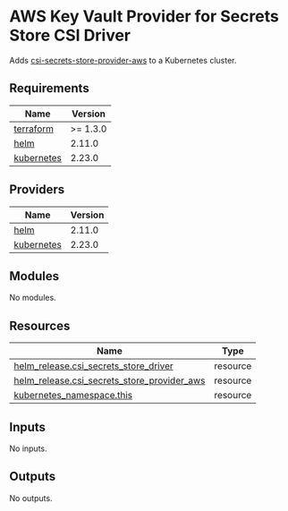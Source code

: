 # AWS Key Vault Provider for Secrets Store CSI Driver

Adds [csi-secrets-store-provider-aws](https://github.com/aws/secrets-store-csi-driver-provider-aws) to a Kubernetes cluster.

## Requirements

| Name | Version |
|------|---------|
| <a name="requirement_terraform"></a> [terraform](#requirement\_terraform) | >= 1.3.0 |
| <a name="requirement_helm"></a> [helm](#requirement\_helm) | 2.11.0 |
| <a name="requirement_kubernetes"></a> [kubernetes](#requirement\_kubernetes) | 2.23.0 |

## Providers

| Name | Version |
|------|---------|
| <a name="provider_helm"></a> [helm](#provider\_helm) | 2.11.0 |
| <a name="provider_kubernetes"></a> [kubernetes](#provider\_kubernetes) | 2.23.0 |

## Modules

No modules.

## Resources

| Name | Type |
|------|------|
| [helm_release.csi_secrets_store_driver](https://registry.terraform.io/providers/hashicorp/helm/2.11.0/docs/resources/release) | resource |
| [helm_release.csi_secrets_store_provider_aws](https://registry.terraform.io/providers/hashicorp/helm/2.11.0/docs/resources/release) | resource |
| [kubernetes_namespace.this](https://registry.terraform.io/providers/hashicorp/kubernetes/2.23.0/docs/resources/namespace) | resource |

## Inputs

No inputs.

## Outputs

No outputs.
